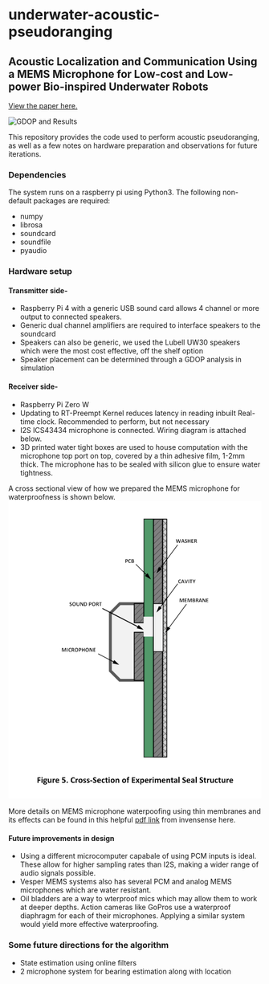 # underwater-acoustic-pseudoranging

## Acoustic Localization and Communication Using a MEMS Microphone for Low-cost and Low-power Bio-inspired Underwater Robots

[View the paper here.](https://arxiv.org/abs/2210.01089)

![GDOP and Results](/images/IROSGif3.gif)

This repository provides the code used to perform acoustic pseudoranging, as well as a few notes on hardware preparation and observations for future iterations. 

### Dependencies

The system runs on a raspberry pi using Python3. The following non-default packages are required:
* numpy
* librosa
* soundcard
* soundfile
* pyaudio

### Hardware setup

#### Transmitter side-

* Raspberry Pi 4 with a generic USB sound card allows 4 channel or more output to connected speakers. 
* Generic dual channel amplifiers are required to interface speakers to the soundcard
* Speakers can also be generic, we used the Lubell UW30 speakers which were the most cost effective, off the shelf option
* Speaker placement can be determined through a GDOP analysis in simulation

#### Receiver side-

* Raspberry Pi Zero W 
* Updating to RT-Preempt Kernel reduces latency in reading inbuilt Real-time clock. Recommended to perform, but not necessary 
* I2S ICS43434 microphone is connected. Wiring diagram is attached below. 
* 3D printed water tight boxes are used to house computation with the microphone top port on top, covered by a thin adhesive film, 1-2mm thick. The microphone has to be sealed with silicon glue to ensure water tightness. 

A cross sectional view of how we prepared the MEMS microphone for waterproofness is shown below.
![cross section](/images/cross-section.png)

More details on MEMS microphone waterpoofing using thin membranes and its effects can be found in this helpful [pdf link](https://invensense.tdk.com/wp-content/uploads/2015/02/Recommendations-for-Sealing-InvenSense-Bottom-Port.pdf) from invensense here.



#### Future improvements in design

* Using a different microcomputer capabale of using PCM inputs is ideal. These allow for higher sampling rates than I2S, making a wider range of audio signals possible. 
* Vesper MEMS systems also has several PCM and analog MEMS microphones which are water resistant. 
* Oil bladders are a way to wterproof mics which may allow them to work at deeper depths. Action cameras like GoPros use a waterproof diaphragm for each of their microphones. Applying a similar system would yield more effective waterproofing. 


### Some future directions for the algorithm

* State estimation using online filters
* 2 microphone system for bearing estimation along with location

